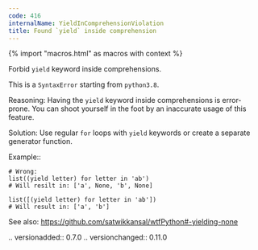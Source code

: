 ```yaml
---
code: 416
internalName: YieldInComprehensionViolation
title: Found `yield` inside comprehension
---
```


{% import "macros.html" as macros with context %}


Forbid ``yield`` keyword inside comprehensions.

This is a ``SyntaxError`` starting from ``python3.8``.

Reasoning:
    Having the ``yield`` keyword inside comprehensions is error-prone.
    You can shoot yourself in the foot by
    an inaccurate usage of this feature.

Solution:
    Use regular ``for`` loops with ``yield`` keywords
    or create a separate generator function.

Example::

    # Wrong:
    list((yield letter) for letter in 'ab')
    # Will resilt in: ['a', None, 'b', None]

    list([(yield letter) for letter in 'ab'])
    # Will result in: ['a', 'b']

See also:
    https://github.com/satwikkansal/wtfPython#-yielding-none

.. versionadded:: 0.7.0
.. versionchanged:: 0.11.0